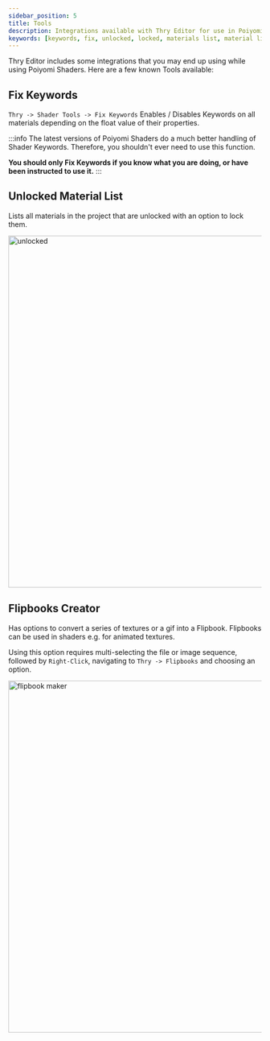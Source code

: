 ```yaml
---
sidebar_position: 5
title: Tools
description: Integrations available with Thry Editor for use in Poiyomi Shaders
keywords: [keywords, fix, unlocked, locked, materials list, material list, list, flipbook creator, thry, editor, thryeditor, thryrallo, poiyomi, shader]
---
```


Thry Editor includes some integrations that you may end up using while using Poiyomi Shaders. Here are a few known Tools available:

## Fix Keywords

`Thry -> Shader Tools -> Fix Keywords`
Enables / Disables Keywords on all materials depending on the float value of their properties.

:::info
The latest versions of Poiyomi Shaders do a much better handling of Shader Keywords. Therefore, you shouldn't ever need to use this function.

**You should only Fix Keywords if you know what you are doing, or have been instructed to use it.**
:::

## Unlocked Material List

Lists all materials in the project that are unlocked with an option to lock them.

<a target="_blank" href="/img/thryeditor/unlocked.png">
<img src="/img/thryeditor/unlocked.png" alt="unlocked" width="700px"/>
</a>

## Flipbooks Creator

Has options to convert a series of textures or a gif into a Flipbook. Flipbooks can be used in shaders e.g. for animated textures.

Using this option requires multi-selecting the file or image sequence, followed by `Right-Click`, navigating to `Thry -> Flipbooks` and choosing an option.

<a target="_blank" href="/img/thryeditor/flipbook.png">
<img src="/img/thryeditor/flipbook.png" alt="flipbook maker" width="700px"/>
</a>